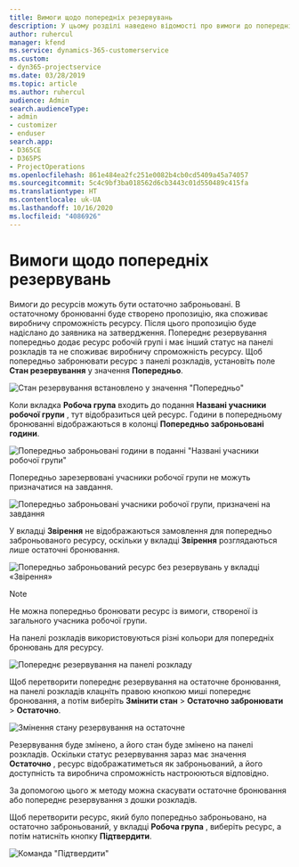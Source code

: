 ```yaml
---
title: Вимоги щодо попередніх резервувань
description: У цьому розділі наведено відомості про вимоги до попередніх резервувань.
author: ruhercul
manager: kfend
ms.service: dynamics-365-customerservice
ms.custom:
- dyn365-projectservice
ms.date: 03/28/2019
ms.topic: article
ms.author: ruhercul
audience: Admin
search.audienceType:
- admin
- customizer
- enduser
search.app:
- D365CE
- D365PS
- ProjectOperations
ms.openlocfilehash: 861e484ea2fc251e0082b4cb0cd5409a45a74057
ms.sourcegitcommit: 5c4c9bf3ba018562d6cb3443c01d550489c415fa
ms.translationtype: HT
ms.contentlocale: uk-UA
ms.lasthandoff: 10/16/2020
ms.locfileid: "4086926"
---
```

# <a name="soft-book-requirements"></a>Вимоги щодо попередніх резервувань

Вимоги до ресурсів можуть бути остаточно заброньовані. В остаточному бронюванні буде створено пропозицію, яка споживає виробничу спроможність ресурсу. Після цього пропозицію буде надіслано до заявника на затвердження. Попереднє резервування попередньо додає ресурс робочій групі і має інший статус на панелі розкладів та не споживає виробничу спроможність ресурсу. Щоб попередньо забронювати ресурс з панелі розкладів, установіть поле **Стан резервування** у значення **Попередньо**.

![Стан резервування встановлено у значення "Попередньо"](media/Resource-Management-image77.png)

Коли вкладка **Робоча група** входить до подання **Названі учасники робочої групи** , тут відобразиться цей ресурс. Години в попередньому бронюванні відображаються в колонці **Попередньо заброньовані години**.

![Попередньо заброньовані години в поданні "Названі учасники робочої групи"](media/Resource-Management-image78.png)

Попередньо зарезервовані учасники робочої групи не можуть призначатися на завдання.

![Попередньо заброньовані учасники робочої групи, призначені на завдання](media/Resource-Management-image79.png)

У вкладці **Звірення** не відображаються замовлення для попередньо заброньованого ресурсу, оскільки у вкладці **Звірення** розглядаються лише остаточні бронювання.

![Попередньо заброньований ресурс без резервувань у вкладці «Звірення»](media/Resource-Management-image80.png)

> [!NOTE]
> Не можна попередньо бронювати ресурс із вимоги, створеної із загального учасника робочої групи.

На панелі розкладів використовуються різні кольори для попередніх бронювань для ресурсу.

![Попереднє резервування на панелі розкладу](media/Resource-Management-image81.png)

Щоб перетворити попереднє резервування на остаточне бронювання, на панелі розкладів клацніть правою кнопкою миші попереднє бронювання, а потім виберіть **Змінити стан** \> **Остаточно забронювати** \> **Остаточно**.

![Змінення стану резервування на остаточне](media/Resource-Management-image82.png)

Резервування буде змінено, а його стан буде змінено на панелі розкладів. Оскільки статус резервування зараз має значення **Остаточно** , ресурс відображатиметься як заброньований, а його доступність та виробнича спроможність настроюються відповідно.

За допомогою цього ж методу можна скасувати остаточне бронювання або попереднє резервування з дошки розкладів.

Щоб перетворити ресурс, який було попередньо заброньовано, на остаточно заброньований, у вкладці **Робоча група** , виберіть ресурс, а потім натисніть кнопку **Підтвердити**.

![Команда "Підтвердити"](media/Resource-Management-image83.png)
